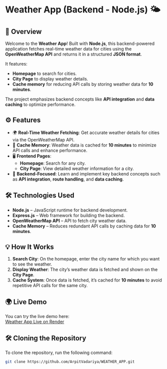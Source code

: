 # Weather App (Backend - Node.js) 🌤️

## 📜 Overview
Welcome to the **Weather App**! Built with **Node.js**, this backend-powered application fetches real-time weather data for cities using the **OpenWeatherMap API** and returns it in a structured **JSON format**. 

It features:
- **Homepage** to search for cities.
- **City Page** to display weather details.
- **Cache memory** for reducing API calls by storing weather data for **10 minutes**.

The project emphasizes backend concepts like **API integration** and **data caching** to optimize performance.

## ⚙️ Features
- 🌍 **Real-Time Weather Fetching**: Get accurate weather details for cities via the OpenWeatherMap API.
- 💾 **Cache Memory**: Weather data is cached for **10 minutes** to minimize API calls and enhance performance.
- 🖥️ **Frontend Pages**:
  - **Homepage**: Search for any city.
  - **City Page**: View detailed weather information for a city.
- 🔧 **Backend-Focused**: Learn and implement key backend concepts such as **API integration**, **route handling**, and **data caching**.

## 🛠️ Technologies Used
- **Node.js** – JavaScript runtime for backend development.
- **Express.js** – Web framework for building the backend.
- **OpenWeatherMap API** – API to fetch city weather data.
- **Cache Memory** – Reduces redundant API calls by caching data for **10 minutes**.

## 💡 How It Works
1. **Search City**: On the homepage, enter the city name for which you want to see the weather.
2. **Display Weather**: The city’s weather data is fetched and shown on the **City Page**.
3. **Cache System**: Once data is fetched, it’s cached for **10 minutes** to avoid repetitive API calls for the same city.

## 🌍 Live Demo
You can try the live demo here:  
[Weather App Live on Render](https://weather-app-yt9k.onrender.com)

## 🛠️ Cloning the Repository
To clone the repository, run the following command:

```bash
git clone https://github.com/ArpitVadariya/WEATHER_APP.git
